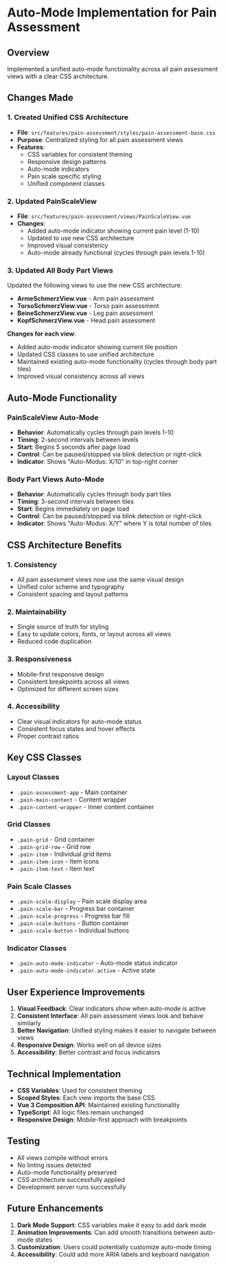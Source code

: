 # Auto-Mode Implementation for Pain Assessment

## Overview
Implemented a unified auto-mode functionality across all pain assessment views with a clear CSS architecture.

## Changes Made

### 1. Created Unified CSS Architecture
- **File**: `src/features/pain-assessment/styles/pain-assessment-base.css`
- **Purpose**: Centralized styling for all pain assessment views
- **Features**:
  - CSS variables for consistent theming
  - Responsive design patterns
  - Auto-mode indicators
  - Pain scale specific styling
  - Unified component classes

### 2. Updated PainScaleView
- **File**: `src/features/pain-assessment/views/PainScaleView.vue`
- **Changes**:
  - Added auto-mode indicator showing current pain level (1-10)
  - Updated to use new CSS architecture
  - Improved visual consistency
  - Auto-mode already functional (cycles through pain levels 1-10)

### 3. Updated All Body Part Views
Updated the following views to use the new CSS architecture:
- **ArmeSchmerzView.vue** - Arm pain assessment
- **TorsoSchmerzView.vue** - Torso pain assessment  
- **BeineSchmerzView.vue** - Leg pain assessment
- **KopfSchmerzView.vue** - Head pain assessment

**Changes for each view**:
- Added auto-mode indicator showing current tile position
- Updated CSS classes to use unified architecture
- Maintained existing auto-mode functionality (cycles through body part tiles)
- Improved visual consistency across all views

## Auto-Mode Functionality

### PainScaleView Auto-Mode
- **Behavior**: Automatically cycles through pain levels 1-10
- **Timing**: 2-second intervals between levels
- **Start**: Begins 5 seconds after page load
- **Control**: Can be paused/stopped via blink detection or right-click
- **Indicator**: Shows "Auto-Modus: X/10" in top-right corner

### Body Part Views Auto-Mode
- **Behavior**: Automatically cycles through body part tiles
- **Timing**: 3-second intervals between tiles
- **Start**: Begins immediately on page load
- **Control**: Can be paused/stopped via blink detection or right-click
- **Indicator**: Shows "Auto-Modus: X/Y" where Y is total number of tiles

## CSS Architecture Benefits

### 1. Consistency
- All pain assessment views now use the same visual design
- Unified color scheme and typography
- Consistent spacing and layout patterns

### 2. Maintainability
- Single source of truth for styling
- Easy to update colors, fonts, or layout across all views
- Reduced code duplication

### 3. Responsiveness
- Mobile-first responsive design
- Consistent breakpoints across all views
- Optimized for different screen sizes

### 4. Accessibility
- Clear visual indicators for auto-mode status
- Consistent focus states and hover effects
- Proper contrast ratios

## Key CSS Classes

### Layout Classes
- `.pain-assessment-app` - Main container
- `.pain-main-content` - Content wrapper
- `.pain-content-wrapper` - Inner content container

### Grid Classes
- `.pain-grid` - Grid container
- `.pain-grid-row` - Grid row
- `.pain-item` - Individual grid items
- `.pain-item-icon` - Item icons
- `.pain-item-text` - Item text

### Pain Scale Classes
- `.pain-scale-display` - Pain scale display area
- `.pain-scale-bar` - Progress bar container
- `.pain-scale-progress` - Progress bar fill
- `.pain-scale-buttons` - Button container
- `.pain-scale-button` - Individual buttons

### Indicator Classes
- `.pain-auto-mode-indicator` - Auto-mode status indicator
- `.pain-auto-mode-indicator.active` - Active state

## User Experience Improvements

1. **Visual Feedback**: Clear indicators show when auto-mode is active
2. **Consistent Interface**: All pain assessment views look and behave similarly
3. **Better Navigation**: Unified styling makes it easier to navigate between views
4. **Responsive Design**: Works well on all device sizes
5. **Accessibility**: Better contrast and focus indicators

## Technical Implementation

- **CSS Variables**: Used for consistent theming
- **Scoped Styles**: Each view imports the base CSS
- **Vue 3 Composition API**: Maintained existing functionality
- **TypeScript**: All logic files remain unchanged
- **Responsive Design**: Mobile-first approach with breakpoints

## Testing

- All views compile without errors
- No linting issues detected
- Auto-mode functionality preserved
- CSS architecture successfully applied
- Development server runs successfully

## Future Enhancements

1. **Dark Mode Support**: CSS variables make it easy to add dark mode
2. **Animation Improvements**: Can add smooth transitions between auto-mode states
3. **Customization**: Users could potentially customize auto-mode timing
4. **Accessibility**: Could add more ARIA labels and keyboard navigation
